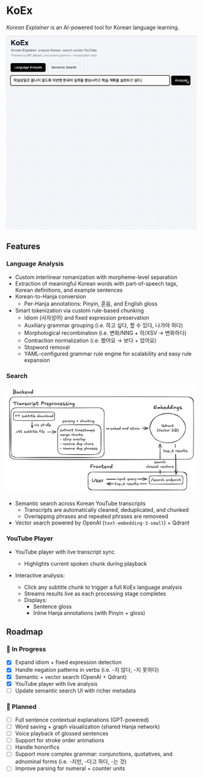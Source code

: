 # KoEx

*Korean Explainer* is an AI-powered tool for Korean language learning.

![KoEx Demo](./docs/koex-language-analysis.gif)

## Features

### Language Analysis
- Custom interlinear romanization with morpheme-level separation
- Extraction of meaningful Korean words with part-of-speech tags, Korean definitions, and example sentences
- Korean-to-Hanja conversion
  - Per-Hanja annotations: Pinyin, 훈음, and English gloss
- Smart tokenization via custom rule-based chunking
  - Idiom (사자성어) and fixed expression preservation
  - Auxiliary grammar grouping (i.e. 하고 싶다, 할 수 있다, 나가야 하다)
  - Morphological recombination (i.e. 변화/NNG + 하/XSV → 변화하다)
  - Contraction normalization (i.e. 봤어요 → 보다 + 았어요)
  - Stopword removal
  - YAML-configured grammar rule engine for scalability and easy rule expansion

### Search

![Semantic Search Pipeline](./docs/semantic-search-pipeline.png)

- Semantic search across Korean YouTube transcripts
  - Transcripts are automatically cleaned, deduplicated, and chunked
  - Overlapping phrases and repeated phrases are removeed
- Vector search powered by OpenAI (`text-embedding-3-small`) + Qdrant


### YouTube Player 

- YouTube player with live transcript sync
    - Highlights current spoken chunk during playback

- Interactive analysis:
  - Click any subtitle chunk to trigger a full KoEx language analysis
  - Streams results live as each processing stage completes
  - Displays:
    - Sentence gloss
    - Inline Hanja annotations (with Pinyin + gloss)

## Roadmap

### 🚧 In Progress
- [x] Expand idiom + fixed expression detection
- [x] Handle negation patterns in verbs (i.e. -지 않다, -지 못하다) 
- [x] Semantic + vector search (OpenAI + Qdrant)
- [x] YouTube player with live analysis
- [ ] Update semantic search UI with richer metadata

### 🧩 Planned
- [ ] Full sentence contextual explanations (GPT-powered)
- [ ] Word saving + graph visualization (shared Hanja network)
- [ ] Voice playback of glossed sentences
- [ ] Support for stroke order animations
- [ ] Handle honorifics
- [ ] Support more complex grammar: conjunctions, quotatives, and adnominal forms (i.e. -지만, -다고 하다, -는 것)
- [ ] Improve parsing for numeral + counter units
